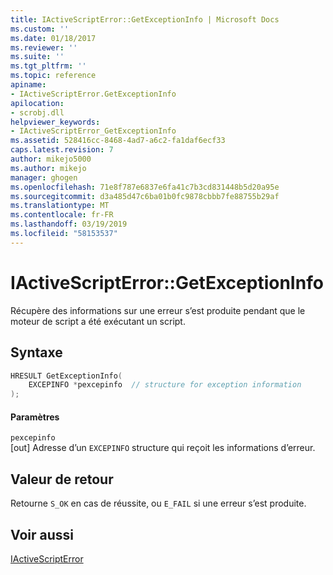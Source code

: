 ```yaml
---
title: IActiveScriptError::GetExceptionInfo | Microsoft Docs
ms.custom: ''
ms.date: 01/18/2017
ms.reviewer: ''
ms.suite: ''
ms.tgt_pltfrm: ''
ms.topic: reference
apiname:
- IActiveScriptError.GetExceptionInfo
apilocation:
- scrobj.dll
helpviewer_keywords:
- IActiveScriptError_GetExceptionInfo
ms.assetid: 528416cc-8468-4ad7-a6c2-fa1daf6ecf33
caps.latest.revision: 7
author: mikejo5000
ms.author: mikejo
manager: ghogen
ms.openlocfilehash: 71e8f787e6837e6fa41c7b3cd831448b5d20a95e
ms.sourcegitcommit: d3a485d47c6ba01b0fc9878cbbb7fe88755b29af
ms.translationtype: MT
ms.contentlocale: fr-FR
ms.lasthandoff: 03/19/2019
ms.locfileid: "58153537"
---
```

# <a name="iactivescripterrorgetexceptioninfo"></a>IActiveScriptError::GetExceptionInfo
Récupère des informations sur une erreur s’est produite pendant que le moteur de script a été exécutant un script.  
  
## <a name="syntax"></a>Syntaxe  
  
```cpp
HRESULT GetExceptionInfo(  
    EXCEPINFO *pexcepinfo  // structure for exception information  
);  
```  
  
#### <a name="parameters"></a>Paramètres  
 `pexcepinfo`  
 [out] Adresse d’un `EXCEPINFO` structure qui reçoit les informations d’erreur.  
  
## <a name="return-value"></a>Valeur de retour  
 Retourne `S_OK` en cas de réussite, ou `E_FAIL` si une erreur s’est produite.  
  
## <a name="see-also"></a>Voir aussi  
 [IActiveScriptError](../../winscript/reference/iactivescripterror.md)